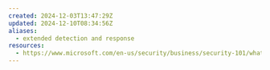 ```yaml
---
created: 2024-12-03T13:47:29Z
updated: 2024-12-10T08:34:56Z
aliases:
  - extended detection and response
resources:
  - https://www.microsoft.com/en-us/security/business/security-101/what-is-xdr
---
```

